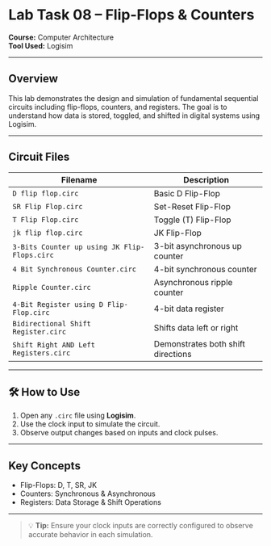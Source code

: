 # Lab Task 08 – Flip-Flops & Counters  
**Course:** Computer Architecture  
**Tool Used:** Logisim  

---

## Overview  
This lab demonstrates the design and simulation of fundamental sequential circuits including flip-flops, counters, and registers. The goal is to understand how data is stored, toggled, and shifted in digital systems using Logisim.

---

## Circuit Files

| Filename                                              | Description                             |
|-------------------------------------------------------|-----------------------------------------|
| `D flip flop.circ`                                    | Basic D Flip-Flop                       |
| `SR Flip Flop.circ`                                   | Set-Reset Flip-Flop                     |
| `T Flip Flop.circ`                                    | Toggle (T) Flip-Flop                    |
| `jk flip flop.circ`                                   | JK Flip-Flop                            |
| `3-Bits Counter up using JK Flip-Flops.circ`          | 3-bit asynchronous up counter           |
| `4 Bit Synchronous Counter.circ`                      | 4-bit synchronous counter               |
| `Ripple Counter.circ`                                 | Asynchronous ripple counter             |
| `4-Bit Register using D Flip-Flop.circ`               | 4-bit data register                     |
| `Bidirectional Shift Register.circ`                   | Shifts data left or right               |
| `Shift Right AND Left Registers.circ`                 | Demonstrates both shift directions      |

---

## 🛠️ How to Use  
1. Open any `.circ` file using **Logisim**.  
2. Use the clock input to simulate the circuit.  
3. Observe output changes based on inputs and clock pulses.

---

## Key Concepts  
- Flip-Flops: D, T, SR, JK  
- Counters: Synchronous & Asynchronous  
- Registers: Data Storage & Shift Operations  

---

> 💡 **Tip:** Ensure your clock inputs are correctly configured to observe accurate behavior in each simulation.
